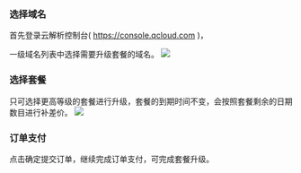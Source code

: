 ### 选择域名
首先登录云解析控制台( https://console.qcloud.com )，

一级域名列表中选择需要升级套餐的域名。
![](https://mc.qcloudimg.com/static/img/45d361c6b77b28586a2fe98925c4491f/1.png)

### 选择套餐
只可选择更高等级的套餐进行升级，套餐的到期时间不变，会按照套餐剩余的日期数目进行补差价。
![](https://mc.qcloudimg.com/static/img/a3b18cbf9f8284c49427576763bc322e/2.png)

### 订单支付
点击确定提交订单，继续完成订单支付，可完成套餐升级。
